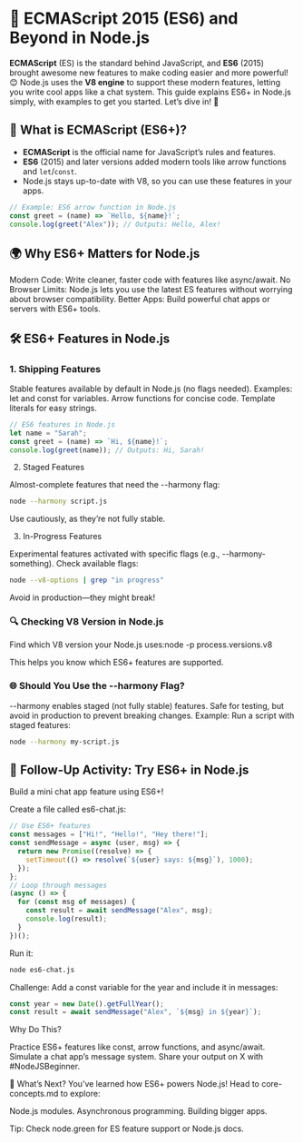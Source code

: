 # 🌟 ECMAScript 2015 (ES6) and Beyond in Node.js

**ECMAScript** (ES) is the standard behind JavaScript, and **ES6** (2015) brought awesome new features to make coding easier and more powerful! 😊 Node.js uses the **V8 engine** to support these modern features, letting you write cool apps like a chat system. This guide explains ES6+ in Node.js simply, with examples to get you started. Let’s dive in! 🚀

## 🤔 What is ECMAScript (ES6+)?

- **ECMAScript** is the official name for JavaScript’s rules and features.
- **ES6** (2015) and later versions added modern tools like arrow functions and `let`/`const`.
- Node.js stays up-to-date with V8, so you can use these features in your apps.

```js
// Example: ES6 arrow function in Node.js
const greet = (name) => `Hello, ${name}!`;
console.log(greet("Alex")); // Outputs: Hello, Alex!
```

## 🌍 Why ES6+ Matters for Node.js

Modern Code: Write cleaner, faster code with features like async/await.
No Browser Limits: Node.js lets you use the latest ES features without worrying about browser compatibility.
Better Apps: Build powerful chat apps or servers with ES6+ tools.

## 🛠️ ES6+ Features in Node.js

### 1. Shipping Features

Stable features available by default in Node.js (no flags needed).
Examples:
let and const for variables.
Arrow functions for concise code.
Template literals for easy strings.

```js
// ES6 features in Node.js
let name = "Sarah";
const greet = (name) => `Hi, ${name}!`;
console.log(greet(name)); // Outputs: Hi, Sarah!
```

2. Staged Features

Almost-complete features that need the --harmony flag:

```sh
node --harmony script.js
```

Use cautiously, as they’re not fully stable.

3. In-Progress Features

Experimental features activated with specific flags (e.g., --harmony-something).
Check available flags:

```sh
node --v8-options | grep "in progress"
```

Avoid in production—they might break!

### 🔍 Checking V8 Version in Node.js

Find which V8 version your Node.js uses:node -p process.versions.v8

This helps you know which ES6+ features are supported.

### 🌐 Should You Use the --harmony Flag?

--harmony enables staged (not fully stable) features.
Safe for testing, but avoid in production to prevent breaking changes.
Example: Run a script with staged features:

```sh
node --harmony my-script.js
```

## 🎯 Follow-Up Activity: Try ES6+ in Node.js

Build a mini chat app feature using ES6+!

Create a file called es6-chat.js:

```js
// Use ES6+ features
const messages = ["Hi!", "Hello!", "Hey there!"];
const sendMessage = async (user, msg) => {
  return new Promise((resolve) => {
    setTimeout(() => resolve(`${user} says: ${msg}`), 1000);
  });
};
// Loop through messages
(async () => {
  for (const msg of messages) {
    const result = await sendMessage("Alex", msg);
    console.log(result);
  }
})();
```

Run it:

```sh
node es6-chat.js
```

Challenge: Add a const variable for the year and include it in messages:

```js
const year = new Date().getFullYear();
const result = await sendMessage("Alex", `${msg} in ${year}`);
```

Why Do This?

Practice ES6+ features like const, arrow functions, and async/await.
Simulate a chat app’s message system.
Share your output on X with #NodeJSBeginner.

🚀 What’s Next?
You’ve learned how ES6+ powers Node.js! Head to core-concepts.md to explore:

Node.js modules.
Asynchronous programming.
Building bigger apps.

Tip: Check node.green for ES feature support or Node.js docs.

